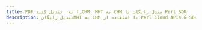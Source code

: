---title: PDF را به  تبدیل کنیدCHM، MHT به CHM مبدل رایگان یا Perl SDKdescription: تبدیل رایگانMHT به CHM با استفاده از Perl Cloud APIs & SDK همچنین اسناد PDF را در Cloud ایجاد، ویرایش و رندر کنید.---